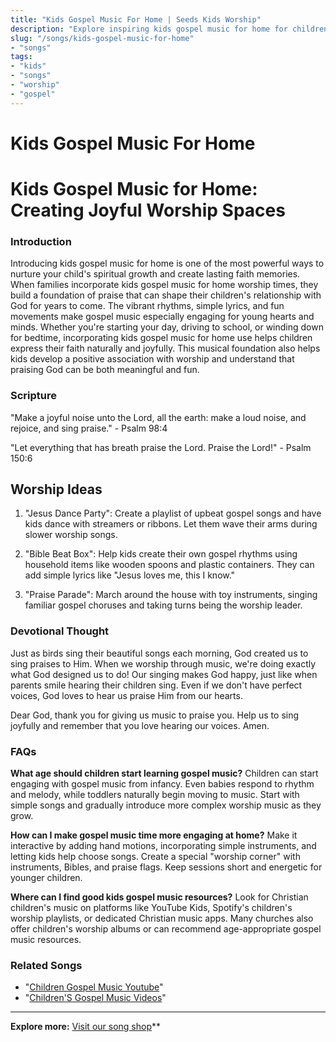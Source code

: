 ```yaml
---
title: "Kids Gospel Music For Home | Seeds Kids Worship"
description: "Explore inspiring kids gospel music for home for children's worship and faith development. Biblical music resources for families and ministry."
slug: "/songs/kids-gospel-music-for-home"
- "songs"
tags:
- "kids"
- "songs"
- "worship"
- "gospel"
---
```


# Kids Gospel Music For Home

# Kids Gospel Music for Home: Creating Joyful Worship Spaces

### Introduction
Introducing kids gospel music for home is one of the most powerful ways to nurture your child's spiritual growth and create lasting faith memories. When families incorporate kids gospel music for home worship times, they build a foundation of praise that can shape their children's relationship with God for years to come. The vibrant rhythms, simple lyrics, and fun movements make gospel music especially engaging for young hearts and minds. Whether you're starting your day, driving to school, or winding down for bedtime, incorporating kids gospel music for home use helps children express their faith naturally and joyfully. This musical foundation also helps kids develop a positive association with worship and understand that praising God can be both meaningful and fun.

### Scripture
"Make a joyful noise unto the Lord, all the earth: make a loud noise, and rejoice, and sing praise." - Psalm 98:4

"Let everything that has breath praise the Lord. Praise the Lord!" - Psalm 150:6

## Worship Ideas
1. "Jesus Dance Party": Create a playlist of upbeat gospel songs and have kids dance with streamers or ribbons. Let them wave their arms during slower worship songs.

2. "Bible Beat Box": Help kids create their own gospel rhythms using household items like wooden spoons and plastic containers. They can add simple lyrics like "Jesus loves me, this I know."

3. "Praise Parade": March around the house with toy instruments, singing familiar gospel choruses and taking turns being the worship leader.

### Devotional Thought
Just as birds sing their beautiful songs each morning, God created us to sing praises to Him. When we worship through music, we're doing exactly what God designed us to do! Our singing makes God happy, just like when parents smile hearing their children sing. Even if we don't have perfect voices, God loves to hear us praise Him from our hearts.

Dear God, thank you for giving us music to praise you. Help us to sing joyfully and remember that you love hearing our voices. Amen.

### FAQs
**What age should children start learning gospel music?**
Children can start engaging with gospel music from infancy. Even babies respond to rhythm and melody, while toddlers naturally begin moving to music. Start with simple songs and gradually introduce more complex worship music as they grow.

**How can I make gospel music time more engaging at home?**
Make it interactive by adding hand motions, incorporating simple instruments, and letting kids help choose songs. Create a special "worship corner" with instruments, Bibles, and praise flags. Keep sessions short and energetic for younger children.

**Where can I find good kids gospel music resources?**
Look for Christian children's music on platforms like YouTube Kids, Spotify's children's worship playlists, or dedicated Christian music apps. Many churches also offer children's worship albums or can recommend age-appropriate gospel music resources.

### Related Songs

- "[Children Gospel Music Youtube](/songs/children-gospel-music-youtube/)"
- "[Children'S Gospel Music Videos](/songs/children-s-gospel-music-videos/)"

---

**Explore more:** [Visit our song shop](https://seedskidsworship.com/shop)**

<!-- Schema Markup -->
<script type="application/ld+json">
{
  "@context": "https://schema.org",
  "@type": "MusicRecording",
  "name": "Kids Gospel Music For Home",
  "byArtist": {
    "@type": "MusicGroup",
    "name": "Seeds Kids Worship"
  },
  "isFamilyFriendly": true,
  "url": "https://seedskidsworship.com/songs/kids-gospel-music-for-home/"
}
</script>